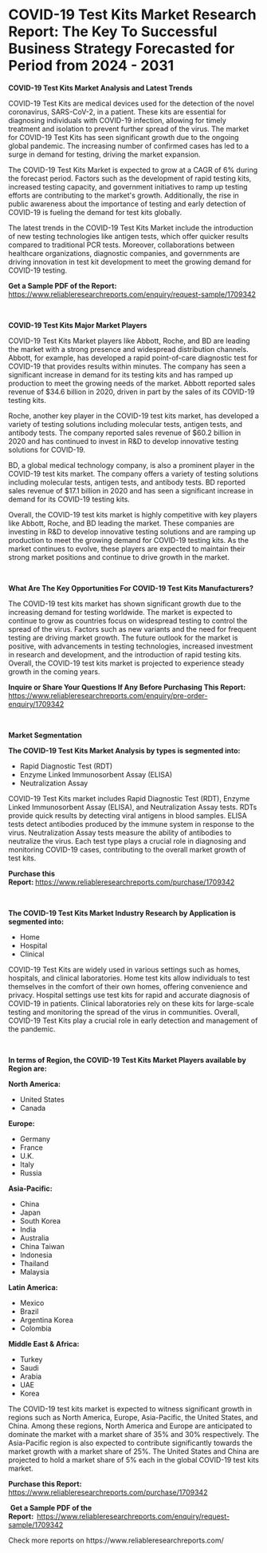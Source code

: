 <p><h1>COVID-19 Test Kits Market Research Report: The Key To Successful Business Strategy Forecasted for Period from 2024 - 2031</h1></p><p><strong>COVID-19 Test Kits Market Analysis and Latest Trends</strong></p>
<p><p>COVID-19 Test Kits are medical devices used for the detection of the novel coronavirus, SARS-CoV-2, in a patient. These kits are essential for diagnosing individuals with COVID-19 infection, allowing for timely treatment and isolation to prevent further spread of the virus. The market for COVID-19 Test Kits has seen significant growth due to the ongoing global pandemic. The increasing number of confirmed cases has led to a surge in demand for testing, driving the market expansion.</p><p>The COVID-19 Test Kits Market is expected to grow at a CAGR of 6% during the forecast period. Factors such as the development of rapid testing kits, increased testing capacity, and government initiatives to ramp up testing efforts are contributing to the market's growth. Additionally, the rise in public awareness about the importance of testing and early detection of COVID-19 is fueling the demand for test kits globally.</p><p>The latest trends in the COVID-19 Test Kits Market include the introduction of new testing technologies like antigen tests, which offer quicker results compared to traditional PCR tests. Moreover, collaborations between healthcare organizations, diagnostic companies, and governments are driving innovation in test kit development to meet the growing demand for COVID-19 testing.</p></p>
<p><strong>Get a Sample PDF of the Report:&nbsp;</strong> <a href="https://www.reliableresearchreports.com/enquiry/request-sample/1709342">https://www.reliableresearchreports.com/enquiry/request-sample/1709342</a></p>
<p>&nbsp;</p>
<p><strong>COVID-19 Test Kits Major Market Players</strong></p>
<p><p>COVID-19 Test Kits Market players like Abbott, Roche, and BD are leading the market with a strong presence and widespread distribution channels. Abbott, for example, has developed a rapid point-of-care diagnostic test for COVID-19 that provides results within minutes. The company has seen a significant increase in demand for its testing kits and has ramped up production to meet the growing needs of the market. Abbott reported sales revenue of $34.6 billion in 2020, driven in part by the sales of its COVID-19 testing kits.</p><p>Roche, another key player in the COVID-19 test kits market, has developed a variety of testing solutions including molecular tests, antigen tests, and antibody tests. The company reported sales revenue of $60.2 billion in 2020 and has continued to invest in R&D to develop innovative testing solutions for COVID-19.</p><p>BD, a global medical technology company, is also a prominent player in the COVID-19 test kits market. The company offers a variety of testing solutions including molecular tests, antigen tests, and antibody tests. BD reported sales revenue of $17.1 billion in 2020 and has seen a significant increase in demand for its COVID-19 testing kits.</p><p>Overall, the COVID-19 test kits market is highly competitive with key players like Abbott, Roche, and BD leading the market. These companies are investing in R&D to develop innovative testing solutions and are ramping up production to meet the growing demand for COVID-19 testing kits. As the market continues to evolve, these players are expected to maintain their strong market positions and continue to drive growth in the market.</p></p>
<p>&nbsp;</p>
<p><strong>What Are The Key Opportunities For COVID-19 Test Kits Manufacturers?</strong></p>
<p><p>The COVID-19 test kits market has shown significant growth due to the increasing demand for testing worldwide. The market is expected to continue to grow as countries focus on widespread testing to control the spread of the virus. Factors such as new variants and the need for frequent testing are driving market growth. The future outlook for the market is positive, with advancements in testing technologies, increased investment in research and development, and the introduction of rapid testing kits. Overall, the COVID-19 test kits market is projected to experience steady growth in the coming years.</p></p>
<p><strong>Inquire or Share Your Questions If Any Before Purchasing This Report:</strong> <a href="https://www.reliableresearchreports.com/enquiry/pre-order-enquiry/1709342">https://www.reliableresearchreports.com/enquiry/pre-order-enquiry/1709342</a></p>
<p>&nbsp;</p>
<p><strong>Market Segmentation</strong></p>
<p><strong>The COVID-19 Test Kits Market Analysis by types is segmented into:</strong></p>
<p><ul><li>Rapid Diagnostic Test (RDT)</li><li>Enzyme Linked Immunosorbent Assay (ELISA)</li><li>Neutralization Assay</li></ul></p>
<p><p>COVID-19 Test Kits market includes Rapid Diagnostic Test (RDT), Enzyme Linked Immunosorbent Assay (ELISA), and Neutralization Assay tests. RDTs provide quick results by detecting viral antigens in blood samples. ELISA tests detect antibodies produced by the immune system in response to the virus. Neutralization Assay tests measure the ability of antibodies to neutralize the virus. Each test type plays a crucial role in diagnosing and monitoring COVID-19 cases, contributing to the overall market growth of test kits.</p></p>
<p><strong>Purchase this Report:&nbsp;</strong><a href="https://www.reliableresearchreports.com/purchase/1709342">https://www.reliableresearchreports.com/purchase/1709342</a></p>
<p>&nbsp;</p>
<p><strong>The COVID-19 Test Kits Market Industry Research by Application is segmented into:</strong></p>
<p><ul><li>Home</li><li>Hospital</li><li>Clinical</li></ul></p>
<p><p>COVID-19 Test Kits are widely used in various settings such as homes, hospitals, and clinical laboratories. Home test kits allow individuals to test themselves in the comfort of their own homes, offering convenience and privacy. Hospital settings use test kits for rapid and accurate diagnosis of COVID-19 in patients. Clinical laboratories rely on these kits for large-scale testing and monitoring the spread of the virus in communities. Overall, COVID-19 Test Kits play a crucial role in early detection and management of the pandemic.</p></p>
<p>&nbsp;</p>
<p><strong>In terms of Region, the COVID-19 Test Kits Market Players available by Region are:</strong></p>
<p>
    <p> <strong> North America: </strong>
        <ul>
            <li>United States</li>
            <li>Canada</li>
        </ul>
        </p> 
    <p> <strong> Europe: </strong>
        <ul>
            <li>Germany</li>
            <li>France</li>
            <li>U.K.</li>
            <li>Italy</li>
            <li>Russia</li>
        </ul>
        </p> 
    <p> <strong> Asia-Pacific: </strong>
        <ul>
            <li>China</li>
            <li>Japan</li>
            <li>South Korea</li>
            <li>India</li>
            <li>Australia</li>
            <li>China Taiwan</li>
            <li>Indonesia</li>
            <li>Thailand</li>
            <li>Malaysia</li>
        </ul>
        </p> 
    <p> <strong> Latin America: </strong>
        <ul>
            <li>Mexico</li>
            <li>Brazil</li>
            <li>Argentina Korea</li>
            <li>Colombia</li>
        </ul>
        </p> 
    <p> <strong> Middle East & Africa: </strong>
        <ul>
            <li>Turkey</li>
            <li>Saudi</li>
            <li>Arabia</li>
            <li>UAE</li>
            <li>Korea</li>
        </ul>
    </p>
    </p>
<p><p>The COVID-19 test kits market is expected to witness significant growth in regions such as North America, Europe, Asia-Pacific, the United States, and China. Among these regions, North America and Europe are anticipated to dominate the market with a market share of 35% and 30% respectively. The Asia-Pacific region is also expected to contribute significantly towards the market growth with a market share of 25%. The United States and China are projected to hold a market share of 5% each in the global COVID-19 test kits market.</p></p>
<p><strong>Purchase this Report: </strong><a href="https://www.reliableresearchreports.com/purchase/1709342">https://www.reliableresearchreports.com/purchase/1709342</a></p>
<p>&nbsp;<strong>Get a Sample PDF of the Report:&nbsp;&nbsp;</strong><a href="https://www.reliableresearchreports.com/enquiry/request-sample/1709342">https://www.reliableresearchreports.com/enquiry/request-sample/1709342</a></p>
<p><strong></strong></p>
<p>Check more reports on https://www.reliableresearchreports.com/</p>
